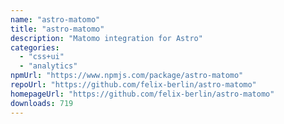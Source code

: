 ```yaml
---
name: "astro-matomo"
title: "astro-matomo"
description: "Matomo integration for Astro"
categories:
  - "css+ui"
  - "analytics"
npmUrl: "https://www.npmjs.com/package/astro-matomo"
repoUrl: "https://github.com/felix-berlin/astro-matomo"
homepageUrl: "https://github.com/felix-berlin/astro-matomo"
downloads: 719
---
```

